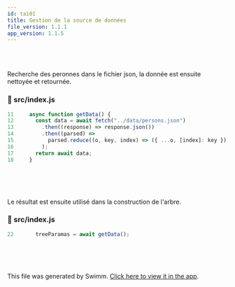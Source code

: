 ```yaml
---
id: tai01
title: Gestion de la source de données
file_version: 1.1.1
app_version: 1.1.5
---
```


<br/>

<br/>

Recherche des peronnes dans le fichier json, la donnée est ensuite nettoyée et retournée.
<!-- NOTE-swimm-snippet: the lines below link your snippet to Swimm -->
### 📄 src/index.js
```javascript
11     async function getData() {
12       const data = await fetch("../data/persons.json")
13         .then((response) => response.json())
14         .then((parsed) =>
15           parsed.reduce((o, key, index) => ({ ...o, [index]: key }), {})
16         );
17       return await data;
18     }
```

<br/>

<br/>

<br/>

Le résultat est ensuite utilisé dans la construction de l'arbre.
<!-- NOTE-swimm-snippet: the lines below link your snippet to Swimm -->
### 📄 src/index.js
```javascript
22       treeParamas = await getData();
```

<br/>

<br/>

<br/>

This file was generated by Swimm. [Click here to view it in the app](https://app.swimm.io/repos/Z2l0aHViJTNBJTNBZmFtaWx5LXRyZWUlM0ElM0Fib3VyYmFzaw==/docs/tai01).
